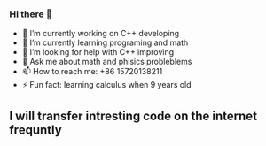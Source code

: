 ### Hi there 👋

- 🔭 I’m currently working on C++ developing
- 🌱 I’m currently learning programing and math
- 🤔 I’m looking for help with C++ improving
- 💬 Ask me about math and phisics probleblems
- 📫 How to reach me: +86 15720138211
- ⚡ Fun fact: learning calculus when 9 years old

## I will transfer intresting code on the internet frequntly
